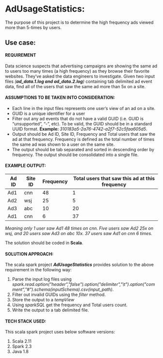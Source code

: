 # AdUsageStatistics:
The purpose of this project is to determine the high frequency ads viewed more than 5-times by users.

## Use case:

#### **REQUIREMENT**

  Data science suspects that advertising campaigns are showing the same ad to users too many times (a high frequency) as they browse their favorite websites.  They’ve asked the data engineers to investigate. Given two input files *(**ad_data.1.log and ad_data.2.log**)* containing tab delimited ad event data, find all of the users that saw the same ad more than 5x on a site.

#### **ASSUMPTIONS TO BE TAKEN INTO CONSIDERATION:**
-	Each line in the input files represents one user’s view of an ad on a site.
-	GUID is a unique identifier for a user
-	Filter out any ad events that do not have a valid GUID (i.e. GUID is “unsupported”, “-”, etc).  To be valid, the GUID should be in a standard UUID format. **Example:** *310183a5-2a76-4742-a2f7-52c5faa605d5*.
-	Output should be Ad ID, Site ID, Frequency and Total users that saw the ad at that frequency. Frequency is defined as the total number of times the same ad was shown to a user on the same site.  
-	The output should be tab separated and sorted in descending order by frequency.  The output should be consolidated into a single file.

#### **EXAMPLE OUTPUT:**


|Ad ID | Site ID | Frequency| Total users that saw this ad at this frequency|
|------|---------|----------|-----------------------------------------------|
|Ad1   |   cnn   | 48       |1                                              | 
|Ad2   |   wsj   | 25       |5                                              |
|Ad3   |   abc   | 10       |20                                             |
|Ad1   |   cnn   | 6        |37                                             |

*Meaning only 1 user saw Ad1 48 times on cnn.  Five users saw Ad2 25x on wsj, and 20 users saw Ad3 on abc 10x.  37 users saw Ad1 on cnn 6 times.*

The solution should be coded in **Scala**.

#### **SOLUTION APPROACH:**
The scala spark project ***AdUsageStatistics*** provides solution to the above requirement in the following way:

1. Parse the input log files using *spark.read.option("header","false").option("delimiter","\t").option("comment","#").schema(inputSchema).csv(input_path)*.
2. Filter out invalid GUIDs using the *filter* method.
3. Store the output to a *tempView*
4. Using *sparkSQL* get the frequency and Total users count.
5. Write the output to a tab delimited file.

#### **TECH STACK USED:**
This scala spark project uses below software versions:

1. Scala 2.11
2. Spark 2.3
3. Java 1.8

